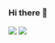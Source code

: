 ### Hi there 👋

<!--
**mitsuhiko-nozawa/mitsuhiko-nozawa** is a ✨ _special_ ✨ repository because its `README.md` (this file) appears on your GitHub profile.

Here are some ideas to get you started:

- 🔭 I’m currently working on ...
- 🌱 I’m currently learning ...
- 👯 I’m looking to collaborate on ...
- 🤔 I’m looking for help with ...
- 💬 Ask me about ...
- 📫 How to reach me: ...
- 😄 Pronouns: ...
- ⚡ Fun fact: ...
-->
<img align="center" src="https://github-readme-stats.vercel.app/api?username=mitsuhiko-nozawa&repo=convoychat&theme=tokyonight&hide=stars" />

<img align="center" src="https://github-readme-stats.vercel.app/api/top-langs/?username=mitsuhiko-nozawa&repo=github-readme-stats&theme=tokyonight&hide=jupyter%20notebook,makefile" />
